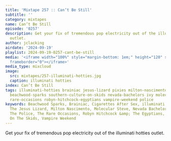 ```yaml
---
title: 'Mixtape 257 :: Can’t Be Still'
subtitle: ''
category: mixtapes
name: Can’t Be Still
episode: '0257'
description: Get your fix of tremendous pop electricity out of the illuminati hotties
  outlet.
author: jclacking
airdate: '2024-09-19'
playlist: 2024-09-19-0257-cant-be-still
media: '<iframe width="100%" style="margin-bottom: 1em;" height="120" src="https://www.mixcloud.com/widget/iframe/?feed=%2Flouderthanwar%2Fthe-mixtape-257-cant-be-still-2024-09-19%2F&hide_artwork=1&hide_cover=1&light=1"
  frameborder="0"></iframe>'
media_type: mixcloud
image:
  src: mixtapes/257-illuminati-hotties.jpg
  caption: illuminati hotties
index: Can’t Be Still
tags: illuminati-hotties brainiac jesus-lizard pixies milton-nascimento cigarettes-after-sex
  beachwood-sparks southern-culture-on-skids nevada-bachelors ivy molecular-steve
  rare-occasions robyn-hitchcock-egyptians vampire-weekend police
keywords: Beachwood Sparks, Brainiac, Cigarettes After Sex, illuminati hotties, Ivy,
  The Jesus Lizard, Milton Nascimento, Molecular Steve, Nevada Bachelors, Pixies,
  The Police, The Rare Occasions, Robyn Hitchcock &amp; The Egyptians, Southern Culture
  On The Skids, Vampire Weekend
---
```

Get your fix of tremendous pop electricity out of the illuminati hotties outlet.
